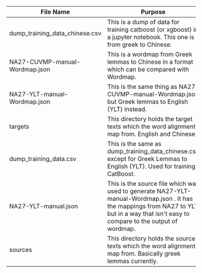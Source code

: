 | File Name | Purpose |
| --- | --- |
| dump_training_data_chinese.csv | This is a dump of data for training catboost (or xgboost) in a jupyter notebook.  This one is from greek to Chinese. |
| NA27-CUVMP-manual-Wordmap.json | This is a wordmap from Greek lemmas to Chinese in a format which can be compared with Wordmap. |
| NA27-YLT-manual-Wordmap.json | This is the same thing as NA27-CUVMP-manual-Wordmap.json but Greek lemmas to English (YLT) instead. |
| targets | This directory holds the target texts which the word alignments map from.  English and Chinese |
| dump_training_data.csv | This is the same as dump_training_data_chinese.csv except for Greek Lemmas to English (YLT).  Used for training CatBoost. |
| NA27-YLT-manual.json | This is the source file which was used to generate NA27-YLT-manual-Wordmap.json .  It has the mappings from NA27 to YLT but in a way that isn't easy to compare to the output of wordmap. |
| sources | This directory holds the source texts which the word alignments map from.  Basically greek lemmas currently. |